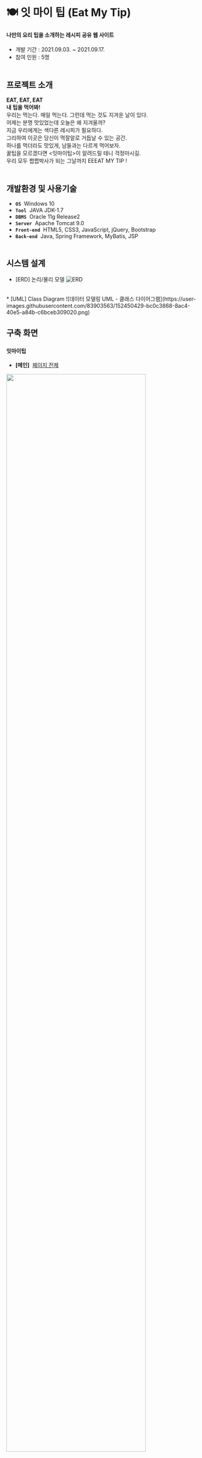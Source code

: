 # 🍽 **잇 마이 팁 (Eat My Tip)**
#### 나만의 요리 팁을 소개하는 레시피 공유 웹 사이트
  * 개발 기간 : 2021.09.03. ~ 2021.09.17.
  * 참여 인원 : 5명
<br><br>

## 프로젝트 소개
**EAT, EAT, EAT**<br>
**내 팁을 먹어봐!**<br>
우리는 먹는다. 매일 먹는다. 그런데 먹는 것도 지겨운 날이 있다.<br>
어제는 분명 맛있었는데 오늘은 왜 지겨울까?<br>
지금 우리에게는 색다른 레시피가 필요하다.<br>
그리하여 이곳은 당신이 먹잘알로 거듭날 수 있는 공간.<br>
하나를 먹더라도 맛있게, 남들과는 다르게 먹어보자.<br>
꿀팁을 모르겠다면 <잇마이팁>이 알려드릴 테니 걱정마시길.<br>
우리 모두 쩝쩝박사가 되는 그날까지 EEEAT MY TIP !
<br><br>

## 개발환경 및 사용기술
  * **`OS`**&nbsp;&nbsp;Windows 10
  * **`Tool`**&nbsp;&nbsp;JAVA JDK-1.7
  * **`DBMS`**&nbsp;&nbsp;Oracle 11g Release2
  * **`Server`**&nbsp;&nbsp;Apache Tomcat 9.0
  * **`Front-end`**&nbsp;&nbsp;HTML5, CSS3, JavaScript, jQuery, Bootstrap
  * **`Back-end`**&nbsp;&nbsp;Java, Spring Framework, MyBatis, JSP
<br><br>

## 시스템 설계
  * [ERD] 논리/물리 모델
  ![ERD](https://user-images.githubusercontent.com/83903563/152450336-5deea72c-bd09-4e49-9c60-e47080094e67.png)
<br>
  * [UML] Class Diagram
  ![데이터 모델링  UML - 클래스 다이어그램](https://user-images.githubusercontent.com/83903563/152450429-bc0c3868-8ac4-40e5-a84b-c6bceb309020.png)
<br>

## 구축 화면
### **`잇마이팁`**
  * **[메인]**&nbsp;&nbsp;[페이지 전체](https://github.com/eehyeonzee/EverydayHome/tree/main2/springProject/src/main/webapp/WEB-INF/views)
  <img width="85%" src="https://user-images.githubusercontent.com/83903563/148885942-275e845b-be9c-4ee4-b727-95dabb5bd251.png"/>
<br><br>
